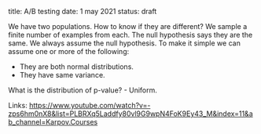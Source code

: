title: A/B testing
date: 1 may 2021
status: draft

We have two populations. How to know if they are different? We sample a finite number of examples from
each. The null hypothesis says they are the same. We always assume the null hypothesis. To make it
simple we can assume one or more of the following:
- They are both normal distributions.
- They have same variance.


What is the distribution of p-value? - Uniform.


Links: https://www.youtube.com/watch?v=-zps6hm0nX8&list=PLBRXq5Laddfy80vl9G9wpN4FoK9Ey43_M&index=11&ab_channel=Karpov.Courses
